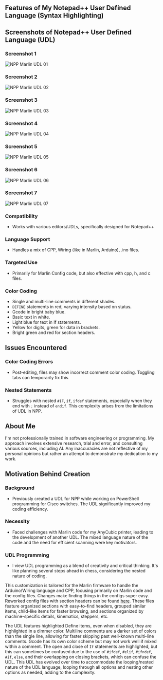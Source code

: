## Features of My Notepad++ User Defined Language (Syntax Highlighting)

## Screenshots of Notepad++ User Defined Language (UDL)

### Screenshot 1
![NPP Marlin UDL 01](https://github.com/OrloDavid/NPP_Marlin_UDL_Language/blob/main/Screenshots/NPP_Marlin_UDL_01.png)

### Screenshot 2
![NPP Marlin UDL 02](https://github.com/OrloDavid/NPP_Marlin_UDL_Language/blob/main/Screenshots/NPP_Marlin_UDL_02.png)

### Screenshot 3
![NPP Marlin UDL 03](https://github.com/OrloDavid/NPP_Marlin_UDL_Language/blob/main/Screenshots/NPP_Marlin_UDL_03.png)

### Screenshot 4
![NPP Marlin UDL 04](https://github.com/OrloDavid/NPP_Marlin_UDL_Language/blob/main/Screenshots/NPP_Marlin_UDL_04.png)

### Screenshot 5
![NPP Marlin UDL 05](https://github.com/OrloDavid/NPP_Marlin_UDL_Language/blob/main/Screenshots/NPP_Marlin_UDL_05.png)

### Screenshot 6
![NPP Marlin UDL 06](https://github.com/OrloDavid/NPP_Marlin_UDL_Language/blob/main/Screenshots/NPP_Marlin_UDL_06.png)

### Screenshot 7
![NPP Marlin UDL 07](https://github.com/OrloDavid/NPP_Marlin_UDL_Language/blob/main/Screenshots/NPP_Marlin_UDL_07.png)


### Compatibility
- Works with various editors/UDLs, specifically designed for Notepad++

### Language Support
- Handles a mix of CPP, Wiring (like in Marlin, Arduino), .ino files.

### Targeted Use
- Primarily for Marlin Config code, but also effective with cpp, h, and c files.

### Color Coding
- Single and multi-line comments in different shades.
- `DEFINE` statements in red, varying intensity based on status.
- Gcode in bright baby blue.
- Basic text in white.
- Light blue for text in If statements.
- Yellow for digits, green for data in brackets.
- Bright green and red for section headers.

## Issues Encountered

### Color Coding Errors
- Post-editing, files may show incorrect comment color coding. Toggling tabs can temporarily fix this.

### Nested Statements
- Struggles with nested `#IF`, `if`, `ifdef` statements, especially when they end with `;` instead of `endif`. This complexity arises from the limitations of UDL in NPP.

## About Me
I'm not professionally trained in software engineering or programming. My approach involves extensive research, trial and error, and consulting various sources, including AI. Any inaccuracies are not reflective of my personal opinions but rather an attempt to demonstrate my dedication to my work.

## Motivation Behind Creation

### Background
- Previously created a UDL for NPP while working on PowerShell programming for Cisco switches. The UDL significantly improved my coding efficiency.

### Necessity
- Faced challenges with Marlin code for my AnyCubic printer, leading to the development of another UDL. The mixed language nature of the code and the need for efficient scanning were key motivators.

### UDL Programming
- I view UDL programming as a blend of creativity and critical thinking. It's like planning several steps ahead in chess, considering the nested nature of coding.

This customization is tailored for the Marlin firmware to handle the Arduino/Wiring language and CPP, focusing primarily on Marlin code and the config files. Changes make finding things in the configs super easy. Reworked config files with section headers can be found [here](https://github.com/OrloDavid/NPP_Marlin_UDL_Language/tree/main/Better%20Marlin%20Configs). These files feature organized sections with easy-to-find headers, grouped similar items, child-like items for faster browsing, and sections organized by machine-specific details, kinematics, steppers, etc.

The UDL features highlighted Define items, even when disabled, they are highlighted in a dimmer color. Multiline comments are a darker set of colors than the single line, allowing for faster skipping past well-known multi-line comments. Gcode has its own color scheme but may not work well if mixed within a comment. The open and close of `If` statements are highlighted, but this can sometimes be confused due to the use of `#ifdef`, `#elif`, `#ifndef`, `#if`, `else`, and their overlapping on closing brackets, which can confuse the UDL. This UDL has evolved over time to accommodate the looping/nested nature of the UDL language, looping through all options and nesting other options as needed, adding to the complexity.
